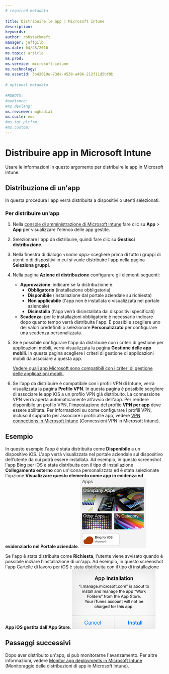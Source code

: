 ```yaml
---
# required metadata

title: Distribuire le app | Microsoft Intune
description:
keywords:
author: robstackmsft
manager: jeffgilb
ms.date: 04/28/2016
ms.topic: article
ms.prod:
ms.service: microsoft-intune
ms.technology:
ms.assetid: 3b42019e-73da-4538-a496-212f11d5bf9b

# optional metadata

#ROBOTS:
#audience:
#ms.devlang:
ms.reviewer: mghadial
ms.suite: ems
#ms.tgt_pltfrm:
#ms.custom:
---
```

# Distribuire app in Microsoft Intune

Usare le informazioni in questo argomento per distribuire le app in Microsoft Intune.


## Distribuzione di un'app
In questa procedura l'app verrà distribuita a dispositivi o utenti selezionati.

### Per distribuire un'app

1. Nella [console di amministrazione di Microsoft Intune](https://manage.microsoft.com) fare clic su **App** &gt; **App** per visualizzare l'elenco delle app gestite.

2.  Selezionare l'app da distribuire, quindi fare clic su **Gestisci distribuzione**.

3.  Nella finestra di dialogo *&lt;nome app&gt;* scegliere prima di tutto i gruppi di utenti o di dispositivi in cui si vuole distribuire l'app nella pagina **Seleziona gruppi**.

4.  Nella pagina **Azione di distribuzione** configurare gli elementi seguenti:

    - **Approvazione**: indicare se la distribuzione è:
        - **Obbligatorio** (installazione obbligatoria)
        - **Disponibile** (installazione dal portale aziendale su richiesta)
        - **Non applicabile** (l'app non è installata o visualizzata nel portale aziendale)
        - **Disinstalla** (l'app verrà disinstallata dai dispositivi specificati)
    - **Scadenza**: per le installazioni obbligatorie è necessario indicare dopo quanto tempo verrà distribuita l'app. È possibile scegliere uno dei valori predefiniti o selezionare **Personalizzato** per configurare una scadenza personalizzata.

5. Se è possibile configurare l'app da distribuire con i criteri di gestione per applicazioni mobili, verrà visualizzata la pagina **Gestione delle app mobili**. In questa pagina scegliere i criteri di gestione di applicazioni mobili da associare a questa app.

    [Vedere quali app Microsoft sono compatibili con i criteri di gestione delle applicazioni mobili.](https://www.microsoft.com/en-us/server-cloud/products/microsoft-intune/partners.aspx)

6. Se l'app da distribuire è compatibile con i profili VPN di Intune, verrà visualizzata la pagina **Profilo VPN**. In questa pagina è possibile scegliere di associare le app iOS a un profilo VPN già distribuito. La connessione VPN verrà aperta automaticamente all'avvio dell'app. Per rendere disponibile un profilo VPN, l'impostazione del profilo **VPN per app** deve essere abilitata.
 Per informazioni su come configurare i profili VPN, incluso il supporto per associare i profili alle app, vedere [VPN connections in Microsoft Intune](vpn-connections-in-microsoft-intune.md) (Connessioni VPN in Microsoft Intune).

## Esempio

In questo esempio l'app è stata distribuita come **Disponibile** a un dispositivo iOS.
L'app verrà visualizzata nel portale aziendale sul dispositivo dell'utente da cui potrà essere installata. Ad esempio, in questo screenshot l'app Bing per iOS è stata distribuita con il tipo di installazione **Collegamento esterno** con un'icona personalizzata ed è stata selezionate l'opzione **Visualizzare questo elemento come app in evidenza ed evidenziarlo nel Portale aziendale**.
    ![App disponibile iOS](./media/available-install-on-iOS.png)

Se l'app è stata distribuita come **Richiesta**, l'utente viene avvisato quando è possibile iniziare l'installazione di un'app. Ad esempio, in questo screenshot l'app Cartelle di lavoro per iOS è stata distribuita con il tipo di installazione **App iOS gestita dall'App Store**.
    ![App obbligatoria iOS](./media/iOS-Required-install.PNG)

## Passaggi successivi

Dopo aver distribuito un'app, si può monitorarne l'avanzamento. Per altre informazioni, vedere [Monitor app deployments in Microsoft Intune](monitor-apps-in-microsoft-intune.md) (Monitoraggio delle distribuzioni di app in Microsoft Intune).


<!--HONumber=Jun16_HO2-->


